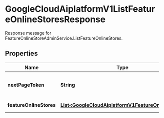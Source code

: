 

# GoogleCloudAiplatformV1ListFeatureOnlineStoresResponse

Response message for FeatureOnlineStoreAdminService.ListFeatureOnlineStores.

## Properties

| Name | Type | Description | Notes |
|------------ | ------------- | ------------- | -------------|
|**nextPageToken** | **String** | A token, which can be sent as ListFeatureOnlineStoresRequest.page_token to retrieve the next page. If this field is omitted, there are no subsequent pages. |  [optional] |
|**featureOnlineStores** | [**List&lt;GoogleCloudAiplatformV1FeatureOnlineStore&gt;**](GoogleCloudAiplatformV1FeatureOnlineStore.md) | The FeatureOnlineStores matching the request. |  [optional] |



